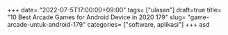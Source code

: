 +++
date= "2022-07-5T17:00:00+09:00"
tags= ["ulasan"]
draft=true
title= "10 Best Arcade Games for Android Device in 2020        179"
slug= "game-arcade-untuk-android-179"
categories= ["software, aplikasi"]
+++
asd
